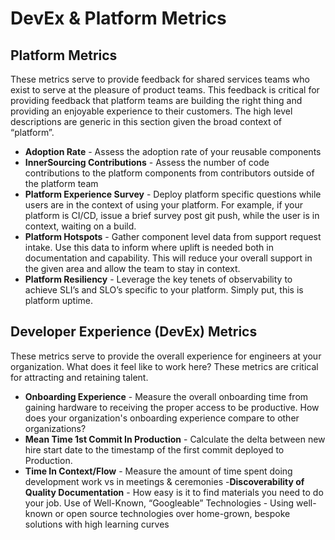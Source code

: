 # DevEx & Platform Metrics

## Platform Metrics

These metrics serve to provide feedback for shared services teams who exist to serve at the pleasure of product teams. This feedback is critical for providing feedback that platform teams are building the right thing and providing an enjoyable experience to their customers. The high level descriptions are generic in this section given the broad context of “platform”.

- **Adoption Rate** - Assess the adoption rate of your reusable components
- **InnerSourcing Contributions** - Assess the number of code contributions to the platform components from contributors outside of the platform team
- **Platform Experience Survey** - Deploy platform specific questions while users are in the context of using your platform. For example, if your platform is CI/CD, issue a brief survey post git push, while the user is in context, waiting on a build.
- **Platform Hotspots** - Gather component level data from support request intake. Use this data to inform where uplift is needed both in documentation and capability. This will reduce your overall support in the given area and allow the team to stay in context.
- **Platform Resiliency** - Leverage the key tenets of observability to achieve SLI’s and SLO’s specific to your platform. Simply put, this is platform uptime.

## Developer Experience (DevEx) Metrics

These metrics serve to provide the overall experience for engineers at your organization. What does it feel like to work here? These metrics are critical for attracting and retaining talent.

- **Onboarding Experience** - Measure the overall onboarding time from gaining hardware to receiving the proper access to be productive. How does your organization's onboarding experience compare to other organizations?
- **Mean Time 1st Commit In Production** - Calculate the delta between new hire start date to the timestamp of the first commit deployed to Production.
- **Time In Context/Flow** - Measure the amount of time spent doing development work vs in meetings & ceremonies
-**Discoverability of Quality Documentation** - How easy is it to find materials you need to do your job.
Use of Well-Known, “Googleable” Technologies - Using well-known or open source technologies over home-grown, bespoke solutions with high learning curves
